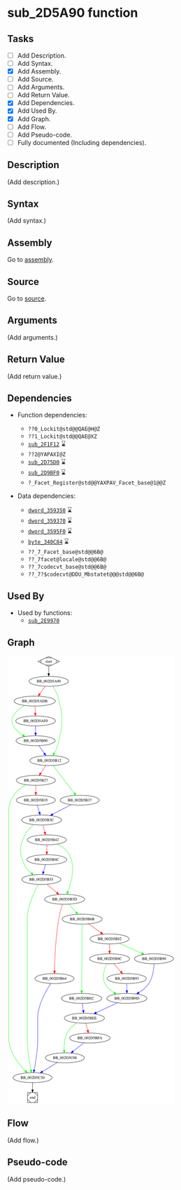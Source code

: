 # sub_2D5A90 function

## Tasks

- [ ] Add Description.
- [ ] Add Syntax.
- [X] Add Assembly.
- [ ] Add Source.
- [ ] Add Arguments.
- [ ] Add Return Value.
- [X] Add Dependencies.
- [X] Add Used By.
- [X] Add Graph.
- [ ] Add Flow.
- [ ] Add Pseudo-code.
- [ ] Fully documented (Including dependencies).

## Description

(Add description.)

## Syntax

(Add syntax.)

## Assembly

Go to [assembly](../asm/sub_2D5A90.asm).

## Source

Go to [source](../cc/sub_2D5A90.cc).

## Arguments

(Add arguments.)

## Return Value

(Add return value.)

## Dependencies

* Function dependencies:
  * `??0_Lockit@std@@QAE@H@Z`
  * `??1_Lockit@std@@QAE@XZ`
  * [`sub_2F1F12`](sub_2F1F12.md) ⌛
  * `??2@YAPAXI@Z`
  * [`sub_2D75D0`](sub_2D75D0.md) ⌛
  * [`sub_2D9BF0`](sub_2D9BF0.md) ⌛
  * `?_Facet_Register@std@@YAXPAV_Facet_base@1@@Z`

* Data dependencies:
  * [`dword_359350`](dword_359350.md) ⌛
  * [`dword_359370`](dword_359370.md) ⌛
  * [`dword_3595F0`](dword_3595F0.md) ⌛
  * [`byte_340C84`](byte_340C84.md) ⌛
  * `??_7_Facet_base@std@@6B@`
  * `??_7facet@locale@std@@6B@`
  * `??_7codecvt_base@std@@6B@`
  * `??_7?$codecvt@DDU_Mbstatet@@@std@@6B@`

## Used By

* Used by functions:
  * [`sub_2E9970`](sub_2E9970.md)

## Graph

![sub_2D5A90 Graph](../svg/sub_2D5A90.svg "sub_2D5A90 Graph")

## Flow

(Add flow.)

## Pseudo-code

(Add pseudo-code.)


